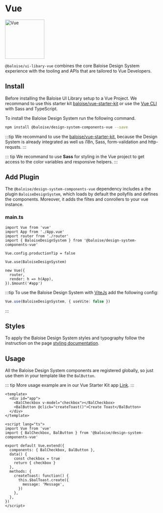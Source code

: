 # Vue

<img style="width: 128px;" src="https://vuejs.org/images/logo.png" data-origin="https://vuejs.org/images/logo.png" alt="Vue">

`@baloise/ui-libary-vue` combines the core Baloise Design System experience with the tooling and APIs that are tailored to Vue Developers.

## Install

Before installing the Baloise UI Library setup to a Vue Project. We recommand to use this starter kit [baloise/vue-starter-kit](https://github.com/baloise/vue-starter-kit) or use the [Vue CLI](https://cli.vuejs.org/guide/installation.html) with Sass and TypeScript.

To install the Baloise Design System run the following command.

```bash
npm install @baloise/design-system-components-vue --save
```

:::tip
We recommand to use the [baloise/vue-starter-kit](https://github.com/baloise/vue-starter-kit), because the Design System is already integrated as well us i18n, Sass, form-validation and http-requsts.
:::

::: tip
We recommand to use **Sass** for styling in the Vue project to get access to the color variables and responsive helpers.
:::

## Add Plugin

The `@baloise/design-system-components-vue` dependency includes a the plugin `BaloiseDesignSystem`, which loads by default the pollyfils and defines the components. Moreover, it adds the filtes and conrollers to your vue instance.

### main.ts

```typescript{4,8}
import Vue from 'vue'
import App from './App.vue'
import router from './router'
import { BaloiseDesignSystem } from '@baloise/design-system-components-vue'

Vue.config.productionTip = false

Vue.use(BaloiseDesignSystem)

new Vue({
  router,
  render: h => h(App),
}).$mount('#app')
```

:::tip
To use the Baloise Design System with [ViteJs](https://vitejs.dev/) add the following config:

```typescript
Vue.use(BaloiseDesignSystem, { useVite: false })
```

:::

## Styles

To apply the Baloise Design System styles and typography follow the instruction on the page [styling documentation](/components/essentials/styles.html).

## Usage

All the Baloise Design System components are registered globally, so just use them in your template like the `BalButton`.

::: tip
More usage example are in our Vue Starter Kit app [Link](https://github.com/baloise/vue-starter-kit/blob/vue-next/src/app/pages/Home.vue).
:::

```vue
<template>
  <div id="app">
    <BalCheckbox v-model="checkbox"></BalCheckbox>
    <BalButton @click="createToast()">Create Toast</BalButton>
  </div>
</template>

<script lang="ts">
import Vue from 'vue'
import { BalCheckbox, BalButton } from '@baloise/design-system-components-vue'

export default Vue.extend({
  components: { BalCheckbox, BalButton },
  data() {
    const checkbox = true
    return { checkbox }
  },
  methods: {
    createToast: function() {
      this.$balToast.create({
        message: 'Message',
      })
    },
  },
})
</script>
```
